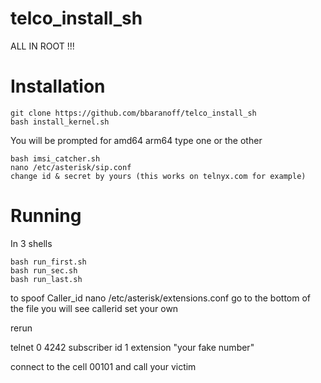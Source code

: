# telco_install_sh

ALL IN ROOT !!!

Installation
============

```
git clone https://github.com/bbaranoff/telco_install_sh
bash install_kernel.sh
```
You will be prompted for amd64 arm64
type one or the other
```
bash imsi_catcher.sh
nano /etc/asterisk/sip.conf
change id & secret by yours (this works on telnyx.com for example)
```


Running
=======
In 3 shells
```
bash run_first.sh
bash run_sec.sh
bash run_last.sh
```

to spoof Caller_id
nano /etc/asterisk/extensions.conf
go to the bottom of the file
you will see callerid set your own

rerun

telnet 0 4242
subscriber id 1 extension "your fake number"

connect to the cell 00101
and call your victim
